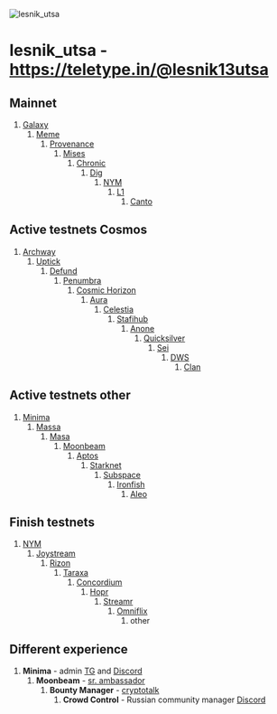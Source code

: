 ![lesnik_utsa](https://i.ibb.co/4JnP9S6/rizonvaloper1hwq3fx0zy2ey85rzqh2v9a7vvmv5e8xpjta033.png "Patience and a little effort!")
# lesnik_utsa - https://teletype.in/@lesnik13utsa
##  Mainnet
1. [Galaxy](https://explorer.postcapitalist.io/galaxy/staking/galaxyvaloper13xjy7kpegczxayza4q2pcwmd8rewzefvhfvh08)
    1. [Meme](https://ping.pub/meme/staking/memevaloper198vmw08avzey37qnndknq5j4mmw6u2xj4uxecq)
        1. [Provenance](https://www.mintscan.io/provenance/validators/pbvaloper19r822ud3e6j7vv4llk569fxlt3778kw7ynlmve)
            1. [Mises](https://gw.mises.site/validators)
                1. [Chronic](https://chronic.zenscan.io/validator.php?addr=chronicvaloper136nrlhags2a78f2ue3au72clvnvqhk62kj9krx)
                    1. [Dig](https://look.chillvalidation.com/dig/staking/digvaloper1eh7fvl4jaa0ywmyu0asw9k6x33phheeqezhfws)
                        1. [NYM](https://mixnet.explorers.guru/mixnode/8rxBFUZqQn2jke2e5Ykn6xDVLE95Jp1vUy43gKTjvbVf)
                            1. [L1](https://ping.pub/genesisl1/staking/genesisvaloper1afvvw56w2uq64qmsurawkxdhu9r98e5ue2kthq)
                                1. [Canto](https://explorer.nodestake.top/canto/staking/cantovaloper1kzp66ds9rgjc6tmfwlps9veqhf9jnrrtpzsztp)
##  Active testnets Cosmos
1. [Archway](https://archway.explorers.guru/validator/archwayvaloper1le23uxapyqh00rh30et5ek2kxvfp5j8aaktt6y)
    1. [Uptick](https://explorer.testnet.uptick.network/uptick-network-testnet/staking/uptickvaloper1l5tcmuet4a4r6pvazhh78jjuqtnfwmkylwyy55)
        1. [Defund](https://defund.explorers.guru/validator/defundvaloper1a86fp2v5tswkxsl7assn43ljqplzy464fmwvy9)
            1. [Penumbra](https://teletype.in/@lesnik13utsa/zzqr6-E2PbG)
                1. [Cosmic Horizon](https://coho.explorers.guru/validator/cohovaloper1kmgyq43cgjud59c3yjd4j3rff5mpg0q2fk0vfa)
                    1. [Aura](https://gitopia.com/gitopia14t5474u9ffxmecdhdrk836q5qpd923ppjvmkpq/lesnik_utsa/tree/master/README.md)
                        1. [Celestia](https://gitopia.com/gitopia14t5474u9ffxmecdhdrk836q5qpd923ppjvmkpq/lesnik_utsa/tree/master/README.md)
                            1. [Stafihub](https://testnet-explorer.stafihub.io/stafi-hub-testnet/staking/stafivaloper16gjv57gz83l0j8698kcqevnpjvxxqfg6cz8exw)
                                1. [Anone](https://test-anone.zenscan.io/validator.php?addr=onevaloper1kx8c7vxh8y3qajuv9e9uk28xamzzu9twjk0ppf)
                                    1. [Quicksilver](https://testnet.explorer.testnet.run/Quicksilver/staking/quickvaloper1pzd2s28fdezm2kv2a0nx3kdyp05ke4dsu0s25w)
                                        1. [Sei](https://sei.explorers.guru/validator/cosmosvaloper1qya7gmqt8v00nxu3z2qtvzafnrt8j8tsc3726y)
                                            1. [DWS](https://dws.explorers.guru/validator/dewebvaloper1f8ar2uh66qej9zkxgp6fpzvcqlr2z0jjlv7e43)
                                                1. [Clan](https://testnet.explorer.testnet.run/Clan%20Network/staking/clanvaloper1xlg928e2afsetjcxsxzgpkcw4yl38nv87rhaw7)
##  Active testnets other
1. [Minima](https://gitopia.com/gitopia14t5474u9ffxmecdhdrk836q5qpd923ppjvmkpq/lesnik_utsa/tree/master/README.md)
    1. [Massa](https://gitopia.com/gitopia14t5474u9ffxmecdhdrk836q5qpd923ppjvmkpq/lesnik_utsa/tree/master/README.md)
        1. [Masa](https://gitopia.com/gitopia14t5474u9ffxmecdhdrk836q5qpd923ppjvmkpq/lesnik_utsa/tree/master/README.md)
            1. [Moonbeam](https://gitopia.com/gitopia14t5474u9ffxmecdhdrk836q5qpd923ppjvmkpq/lesnik_utsa/tree/master/README.md)
                1. [Aptos](https://gitopia.com/gitopia14t5474u9ffxmecdhdrk836q5qpd923ppjvmkpq/lesnik_utsa/tree/master/README.md)
                    1. [Starknet](https://gitopia.com/gitopia14t5474u9ffxmecdhdrk836q5qpd923ppjvmkpq/lesnik_utsa/tree/master/README.md)
                        1. [Subspace](https://gitopia.com/gitopia14t5474u9ffxmecdhdrk836q5qpd923ppjvmkpq/lesnik_utsa/tree/master/README.md)
                            1. [Ironfish](https://gitopia.com/gitopia14t5474u9ffxmecdhdrk836q5qpd923ppjvmkpq/lesnik_utsa/tree/master/README.md)
                                1. [Aleo](https://gitopia.com/gitopia14t5474u9ffxmecdhdrk836q5qpd923ppjvmkpq/lesnik_utsa/tree/master/README.md)
##  Finish testnets
1. [NYM](https://gitopia.com/gitopia14t5474u9ffxmecdhdrk836q5qpd923ppjvmkpq/lesnik_utsa/tree/master/README.md)
    1. [Joystream](https://gitopia.com/gitopia14t5474u9ffxmecdhdrk836q5qpd923ppjvmkpq/lesnik_utsa/tree/master/README.md)
        1. [Rizon](https://gitopia.com/gitopia14t5474u9ffxmecdhdrk836q5qpd923ppjvmkpq/lesnik_utsa/tree/master/README.md)
            1. [Taraxa](https://gitopia.com/gitopia14t5474u9ffxmecdhdrk836q5qpd923ppjvmkpq/lesnik_utsa/tree/master/README.md)
                1. [Concordium](https://gitopia.com/gitopia14t5474u9ffxmecdhdrk836q5qpd923ppjvmkpq/lesnik_utsa/tree/master/README.md)
                    1. [Hopr](https://gitopia.com/gitopia14t5474u9ffxmecdhdrk836q5qpd923ppjvmkpq/lesnik_utsa/tree/master/README.md)
                        1. [Streamr](https://gitopia.com/gitopia14t5474u9ffxmecdhdrk836q5qpd923ppjvmkpq/lesnik_utsa/tree/master/README.md)
                            1. [Omniflix](https://gitopia.com/gitopia14t5474u9ffxmecdhdrk836q5qpd923ppjvmkpq/lesnik_utsa/tree/master/README.md)
                                1. other
##  Different experience
1. **Minima** - admin [TG](https://t.me/minima_ru) and [Discord](https://discord.gg/Wj9zF49G46)
    1. **Moonbeam** - [sr. ambassador](https://discord.gg/tfauFdfhdZ)
        1. **Bounty Manager** - [cryptotalk](https://cryptotalk.org/profile/10901-lesnik_utsa/)
            1. **Crowd Control** - Russian community manager [Discord](https://discord.gg/VFCTcUnSdW)
